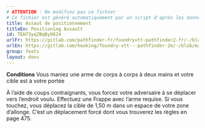 ```yaml
---
# ATTENTION : Ne modifiez pas ce fichier
# Ce fichier est généré automatiquement par un script d'après les données du module Foundry VTT officiel et de sa traduction
title: Assaut de positionnement
titleEn: Positioning Assault
id: TEH73yqZBqByO624
urlFr: https://gitlab.com/pathfinder-fr/foundryvtt-pathfinder2-fr/-/blob/master/data/feats/TEH73yqZBqByO624.htm
urlEn: https://gitlab.com/hooking/foundry-vtt---pathfinder-2e/-/blob/master/packs/data/feats.db/positioning-assault.json
group: feats
layout: dons
---
```

**Conditions** Vous maniez une arme de corps à corps à deux mains et votre cible est à votre portée

À l’aide de coups contraignants, vous forcez votre adversaire à se déplacer vers l’endroit voulu. Effectuez une Frappe avec l’arme requise. Si vous touchez, vous déplacez la cible de 1,50 m dans un espace de votre zone d’allonge. C’est un déplacement forcé dont vous trouverez les règles en page 475.


